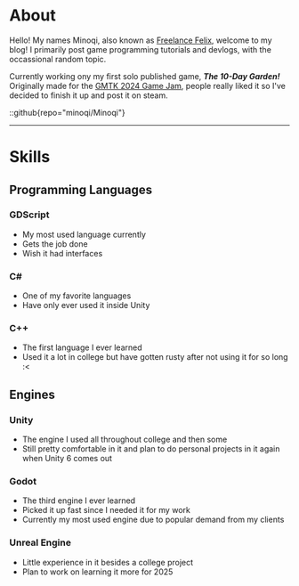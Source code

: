 # About
Hello! My names Minoqi, also known as [Freelance Felix](https://freelancefelix.com), welcome to my blog! I primarily post game programming tutorials and devlogs, with the occassional random topic.

Currently working ony my first solo published game, ***The 10-Day Garden!*** Originally made for the [GMTK 2024 Game Jam](https://minoqi.itch.io/the-10-day-garden), people really liked it so I've decided to finish it up and post it on steam.

::github{repo="minoqi/Minoqi"}

---

# Skills

## Programming Languages
### GDScript
- My most used language currently
- Gets the job done
- Wish it had interfaces

### C#
- One of my favorite languages
- Have only ever used it inside Unity

### C++
- The first language I ever learned
- Used it a lot in college but have gotten rusty after not using it for so long :<

## Engines
### Unity
- The engine I used all throughout college and then some
- Still pretty comfortable in it and plan to do personal projects in it again when Unity 6 comes out

### Godot
- The third engine I ever learned
- Picked it up fast since I needed it for my work
- Currently my most used engine due to popular demand from my clients

### Unreal Engine
- Little experience in it besides a college project
- Plan to work on learning it more for 2025